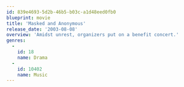 ```yaml
---
id: 839e4693-5d2b-46b5-b03c-a1d48eed0fb0
blueprint: movie
title: 'Masked and Anonymous'
release_date: '2003-08-08'
overview: 'Amidst unrest, organizers put on a benefit concert.'
genres:
  -
    id: 18
    name: Drama
  -
    id: 10402
    name: Music
---
```

